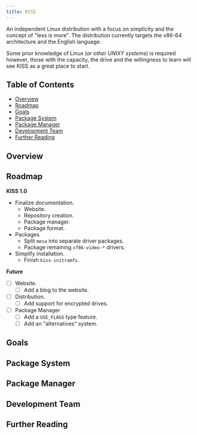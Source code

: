 ```yaml
---
title: KISS
---
```


An independent Linux distribution with a focus on simplicity and the concept of "less is more". The distribution currently targets the x86-64 architecture and the English language.

Some prior knowledge of Linux (*or other UNIXY systems*) is required however, those with the capacity, the drive and the willingness to learn will see KISS as a great place to start.


## Table of Contents

<!-- vim-markdown-toc GFM -->

* [Overview](#overview)
* [Roadmap](#roadmap)
* [Goals](#goals)
* [Package System](#package-system)
* [Package Manager](#package-manager)
* [Development Team](#development-team)
* [Further Reading](#further-reading)

<!-- vim-markdown-toc -->

## Overview

## Roadmap

**KISS 1.0**

- Finalize documentation.
    - Website.
    - Repository creation.
    - Package manager.
    - Package format.
- Packages
    - Split `mesa` into separate driver packages.
    - Package remaining `xf86-video-*` drivers.
- Simplify installation.
    - Finish `kiss-initramfs`.

**Future**

- [ ] Website.
    - [ ] Add a blog to the website.
- [ ] Distribution.
    - [ ] Add support for encrypted drives.
- [ ] Package Manager
    - [ ] Add a `USE_FLAGS` type feature.
    - [ ] Add an "alternatives" system.

## Goals

## Package System

## Package Manager

## Development Team

## Further Reading
